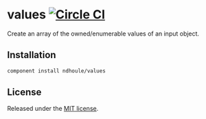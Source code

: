 # values [![Circle CI][circleci-badge]][circleci-link]

Create an array of the owned/enumerable values of an input object.

## Installation

```sh
component install ndhoule/values
```

## License

Released under the [MIT license](LICENSE.md).

[circleci-link]: https://circleci.com/gh/ndhoule/values
[circleci-badge]: https://circleci.com/gh/ndhoule/values.svg?style=svg&circle-token=84d3dc54ed46d89b5bfb1d867cbe9f2877bf3b24
